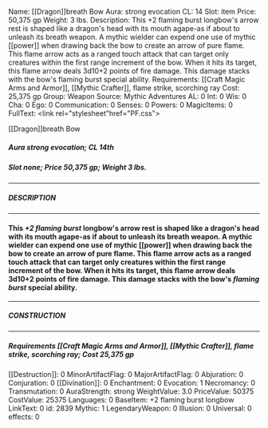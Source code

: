 Name: [[Dragon]]breath Bow
Aura: strong evocation
CL: 14
Slot: item
Price: 50,375 gp
Weight: 3 lbs.
Description: This +2 flaming burst longbow's arrow rest is shaped like a dragon's head with its mouth agape-as if about to unleash its breath weapon. A mythic wielder can expend one use of mythic [[power]] when drawing back the bow to create an arrow of pure flame. This flame arrow acts as a ranged touch attack that can target only creatures within the first range increment of the bow. When it hits its target, this flame arrow deals 3d10+2 points of fire damage. This damage stacks with the bow's flaming burst special ability.
Requirements: [[Craft Magic Arms and Armor]], [[Mythic Crafter]], flame strike, scorching ray
Cost: 25,375 gp
Group: Weapon
Source: Mythic Adventures
AL: 0
Int: 0
Wis: 0
Cha: 0
Ego: 0
Communication: 0
Senses: 0
Powers: 0
MagicItems: 0
FullText: <link rel="stylesheet"href="PF.css"><div class="heading"><p class="alignleft">[[Dragon]]breath Bow</p><div style="clear: both;"></div></div><div><h5><b>Aura </b>strong evocation; <b>CL </b>14th</h5><h5><b>Slot </b>none; <b>Price </b>50,375 gp; <b>Weight </b>3 lbs.</h5></div><hr/><div><h5><b>DESCRIPTION</b></h5></div><hr/><div><h4><p>This <i>+2 <i>flaming burst</i></i> longbow's arrow rest is shaped like a dragon's head with its mouth agape-as if about to unleash its breath weapon. A mythic wielder can expend one use of mythic [[power]] when drawing back the bow to create an arrow of pure flame. This flame arrow acts as a ranged touch attack that can target only creatures within the first range increment of the bow. When it hits its target, this flame arrow deals 3d10+2 points of fire damage. This damage stacks with the bow's <i>flaming burst</i> special ability.</p></h4></div><hr/><div><h5><b>CONSTRUCTION</b></h5></div><hr/><div><h5><b>Requirements </b>[[Craft Magic Arms and Armor]], [[Mythic Crafter]], <i>flame strike</i>, <i>scorching ray</i>; <b>Cost </b>25,375 gp</h5></div>
[[Destruction]]: 0
MinorArtifactFlag: 0
MajorArtifactFlag: 0
Abjuration: 0
Conjuration: 0
[[Divination]]: 0
Enchantment: 0
Evocation: 1
Necromancy: 0
Transmutation: 0
AuraStrength: strong
WeightValue: 3.0
PriceValue: 50375
CostValue: 25375
Languages: 0
BaseItem: +2 flaming burst longbow
LinkText: 0
id: 2839
Mythic: 1
LegendaryWeapon: 0
Illusion: 0
Universal: 0
effects: 0
